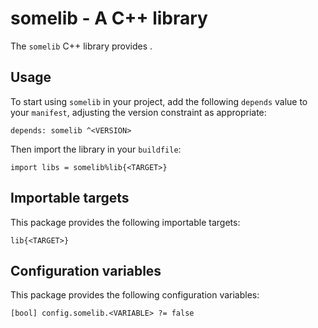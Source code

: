# somelib - A C++ library

The `somelib` C++ library provides <SUMMARY-OF-FUNCTIONALITY>.


## Usage

To start using `somelib` in your project, add the following `depends`
value to your `manifest`, adjusting the version constraint as appropriate:

```
depends: somelib ^<VERSION>
```

Then import the library in your `buildfile`:

```
import libs = somelib%lib{<TARGET>}
```


## Importable targets

This package provides the following importable targets:

```
lib{<TARGET>}
```

<DESCRIPTION-OF-IMPORTABLE-TARGETS>


## Configuration variables

This package provides the following configuration variables:

```
[bool] config.somelib.<VARIABLE> ?= false
```

<DESCRIPTION-OF-CONFIG-VARIABLES>
